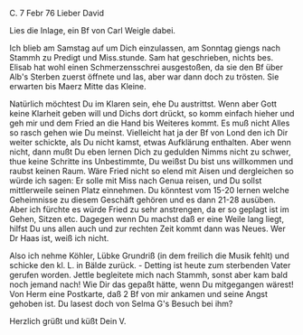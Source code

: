  C. 7 Febr 76
Lieber David

Lies die Inlage, ein Bf von Carl Weigle dabei.

Ich blieb am Samstag auf um Dich einzulassen, am Sonntag giengs nach Stammh zu Predigt und Miss.stunde. Sam hat geschrieben, nichts bes. Elisab hat wohl einen Schmerzensschrei ausgestoßen, da sie den Bf über Alb's Sterben zuerst öffnete und las, aber war dann doch zu trösten. Sie erwarten bis Maerz Mitte das Kleine.

Natürlich möchtest Du im Klaren sein, ehe Du austrittst. Wenn aber Gott keine Klarheit geben will und Dichs dort drückt, so komm einfach hieher und geh mir und dem Fried an die Hand bis Weiteres kommt. Es muß nicht Alles so rasch gehen wie Du meinst. Vielleicht hat ja der Bf von Lond den ich Dir weiter schickte, als Du nicht kamst, etwas Aufklärung enthalten. Aber wenn nicht, dann mußt Du eben lernen Dich zu gedulden Nimms nicht zu schwer, thue keine Schritte ins Unbestimmte, Du weißst Du bist uns willkommen und raubst keinen Raum. Wäre Fried nicht so elend mit Aisen und dergleichen so würde ich sagen: Er solle mit Miss nach Genua reisen, und Du sollst mittlerweile seinen Platz einnehmen. Du könntest vom 15-20 lernen welche Geheimnisse zu diesem Geschäft gehören und es dann 21-28 ausüben. Aber ich fürchte es würde Fried zu sehr anstrengen, da er so geplagt ist im Gehen, Sitzen etc. Dagegen wenn Du machst daß er eine Weile lang liegt, hilfst Du uns allen auch und zur rechten Zeit kommt dann was Neues. Wer Dr Haas ist, weiß ich nicht.

Also ich nehme Köhler, Lübke Grundriß (in dem freilich die Musik fehlt) und schicke den kl. L. in Bälde zurück. - Detting ist heute zum sterbenden Vater gerufen worden. Jettle begleitete mich nach Stammh, sonst aber kam bald noch jemand nach! Wie Dir das gepaßt hätte, wenn Du mitgegangen wärest! 
Von Herm eine Postkarte, daß 2 Bf von mir ankamen und seine Angst gehoben ist. Du lasest doch von Selma G's Besuch bei ihm?

Herzlich grüßt und küßt
 Dein V.
